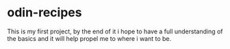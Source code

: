 # odin-recipes
This is my first project, by the end of it i hope to have a full understanding of the basics and it will help propel me to where i want to be.
